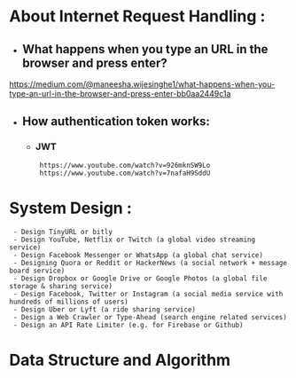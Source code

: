 

# About Internet Request Handling :

- ## What happens when you type an URL in the browser and press enter?
https://medium.com/@maneesha.wijesinghe1/what-happens-when-you-type-an-url-in-the-browser-and-press-enter-bb0aa2449c1a


- ## How authentication token works:

     - ### JWT
            https://www.youtube.com/watch?v=926mknSW9Lo
            https://www.youtube.com/watch?v=7nafaH9SddU
            
           
# System Design :
     - Design TinyURL or bitly 
     - Design YouTube, Netflix or Twitch (a global video streaming service)
     - Design Facebook Messenger or WhatsApp (a global chat service)
     - Designing Quora or Reddit or HackerNews (a social network + message board service)
     - Design Dropbox or Google Drive or Google Photos (a global file storage & sharing service)
     - Design Facebook, Twitter or Instagram (a social media service with hundreds of millions of users)
     - Design Uber or Lyft (a ride sharing service)
     - Design a Web Crawler or Type-Ahead (search engine related services)
     - Design an API Rate Limiter (e.g. for Firebase or Github)


# Data Structure and Algorithm
